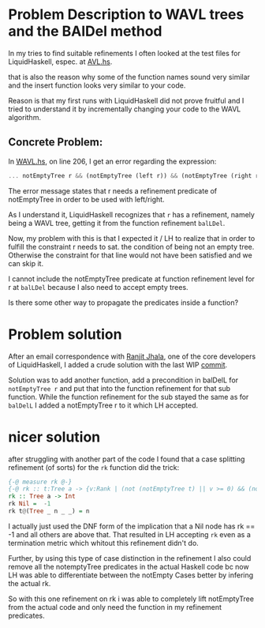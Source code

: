 
# Problem Description to WAVL trees and the BAlDel method 

In my tries to find suitable refinements I often looked at the test files for LiquidHaskell, espec. at [AVL.hs](https://github.com/ucsd-progsys/liquidhaskell/blob/develop/tests/pos/AVL.hs). 

that is also the reason why some of the function names sound very similar and the insert function looks very similar to your code. 

Reason is that my first runs with LiquidHaskell did not prove fruitful and I tried to understand it by incrementally changing your code to the WAVL algorithm. 

## Concrete Problem:
In [WAVL.hs](src/WAVL.hs), on line 206, I get an error regarding the expression: 

```haskell
... notEmptyTree r && (notEmptyTree (left r)) && (notEmptyTree (right r)) && ...
```

The error message states that r needs a refinement predicate of notEmptyTree in order to be used with left/right.  

As I understand it, LiquidHaskell recognizes that `r` has a refinement, namely being a WAVL tree, getting it from the function refinement `balLDel`.

Now, my problem with this is that I expected it / LH to realize that in order to fulfill the constraint r needs to sat. the condition of being not an empty tree. Otherwise the constraint for that line would not have been satisfied and we can skip it.

I cannot include the notEmptyTree predicate at function refinement level for r at `balLDel` because I also need to accept empty trees. 

Is there some other way to propagate the predicates inside a function?

# Problem solution
After an email correspondence with [Ranjit Jhala](https://github.com/ranjitjhala), one of the core developers of LiquidHaskell, I added a crude solution with the last WIP [commit](https://github.com/Genlight/lhTest/commit/373be42d37f3508039555e65c66e3938470d80b1).

Solution was to add another function, add a precondition in balDelL for `notEmptyTree r` and put that into the function refinement for that sub function. While the function refinement for the sub stayed the same as for `balDelL` I added a notEmptyTree r to it which LH accepted.  

# nicer solution

after struggling with another part of the code I found that a case splitting refinement (of sorts) for the `rk` function did the trick:

```haskell
{-@ measure rk @-}
{-@ rk :: t:Tree a -> {v:Rank | (not (notEmptyTree t) || v >= 0) && (notEmptyTree t || v== (-1))} @-}
rk :: Tree a -> Int
rk Nil =  -1
rk t@(Tree _ n _ _) = n
```

I actually just used the DNF form of the implication that a Nil node has rk == -1 and all others are above that. That resulted in LH accepting `rk` even as a termination metric which whitout this refinement didn't do. 

Further, by using this type of case distinction in the refinement I also could remove all the notemptyTree predicates in the actual Haskell code bc now LH was able to differentiate between the notEmpty Cases better by infering the actual rk. 

So with this one refinement on rk i was able to completely lift notEmptyTree from the actual code and only need the function in my refinement predicates. 